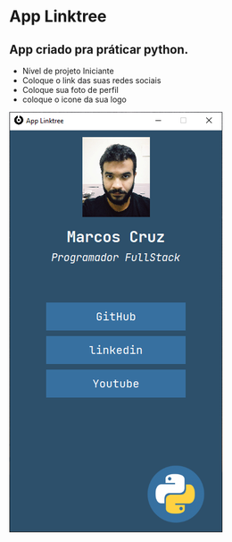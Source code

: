 # App Linktree

## App criado pra práticar python.

-   Nível de projeto Iniciante
-   Coloque o link das suas redes sociais
-   Coloque sua foto de perfil
-   coloque o icone da sua logo

![foto app](/imagens/applinktree.png)
